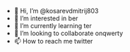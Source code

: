 - 👋 Hi, I’m @kosarevdmitrij803
- 👀 I’m interested in ber
- 🌱 I’m currently learning ter
- 💞️ I’m looking to collaborate onqwerty
- 📫 How to reach me twitter

<!---
kosarevdmitrij803/kosarevdmitrij803 is a ✨ special ✨ repository because its `README.md` (this file) appears on your GitHub profile.
You can click the Preview link to take a look at your changes.
--->
